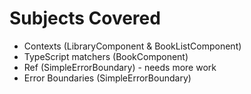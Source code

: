 # Subjects Covered

* Contexts (LibraryComponent & BookListComponent)
* TypeScript matchers (BookComponent)
* Ref (SimpleErrorBoundary) - needs more work
* Error Boundaries (SimpleErrorBoundary)